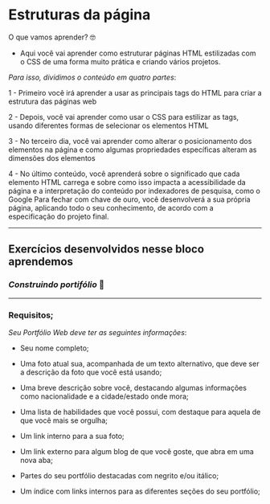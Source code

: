 # Estruturas da página



O que vamos aprender? 🤓

* Aqui você vai aprender como estruturar páginas HTML estilizadas com o CSS de uma forma muito prática e criando vários projetos.

_Para isso, dividimos o conteúdo em quatro partes_:

1 - Primeiro você irá aprender a usar as principais tags do HTML para criar a estrutura das páginas web

2 - Depois, você vai aprender como usar o CSS para estilizar as tags, usando diferentes formas de selecionar os elementos HTML

3 - No terceiro dia, você vai aprender como alterar o posicionamento dos elementos na página e como algumas propriedades específicas alteram as dimensões dos elementos

4 - No último conteúdo, você aprenderá sobre o significado que cada elemento HTML carrega e sobre como isso impacta a acessibilidade da página e a interpretação do conteúdo por indexadores de pesquisa, como o Google
Para fechar com chave de ouro, você desenvolverá a sua própria página, aplicando todo o seu conhecimento, de acordo com a especificação do projeto final.


--------


## Exercícios desenvolvidos nesse bloco aprendemos
 
### _Construindo portifólio_  🚀
---

### Requisitos;

_Seu Portfólio Web deve ter as seguintes informações_:  


* Seu nome completo;

* Uma foto atual sua, acompanhada de um texto alternativo, que deve ser a descrição da foto que você está usando;

* Uma breve descrição sobre você, destacando algumas informações como nacionalidade e a cidade/estado onde mora;

* Uma lista de habilidades que você possui, com destaque para aquela de que você mais se orgulha;

* Um link interno para a sua foto;

* Um link externo para algum blog de que você goste, que abra em uma nova aba;

* Partes do seu portfólio destacadas com negrito e/ou itálico;

* Um índice com links internos para as diferentes seções do seu portfólio;